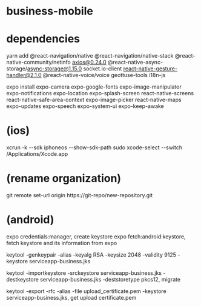 # business-mobile

# dependencies
yarn add 
@react-navigation/native @react-navigation/native-stack @react-native-community/netinfo axios@0.24.0 @react-native-async-storage/async-storage@1.15.0 socket.io-client react-native-gesture-handler@2.1.0 @react-native-voice/voice geottuse-tools i18n-js

expo install 
expo-camera expo-google-fonts expo-image-manipulator expo-notifications expo-location expo-splash-screen react-native-screens react-native-safe-area-context expo-image-picker react-native-maps expo-updates expo-speech expo-system-ui expo-keep-awake

# (ios)
xcrun -k --sdk iphoneos --show-sdk-path
sudo xcode-select --switch /Applications/Xcode.app

# (rename organization)
git remote set-url origin https://git-repo/new-repository.git

# (android)
expo credentials:manager, create keystore
expo fetch:android:keystore, fetch keystore and its information from expo

keytool -genkeypair -alias <keystore alias> -keyalg RSA -keysize 2048 -validity 9125 -keystore serviceapp-business.jks

keytool -importkeystore -srckeystore serviceapp-business.jks -destkeystore serviceapp-business.jks -deststoretype pkcs12, migrate

keytool -export -rfc -alias <keystore alias> -file upload_certificate.pem -keystore serviceapp-business.jks, get upload certificate.pem
	